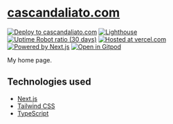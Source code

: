 # [cascandaliato.com](https://cascandaliato.com)

[![Deploy to cascandaliato.com](https://img.shields.io/github/deployments/cascandaliato/cascandaliato.com/Production?label=deploy%20to%20cascandaliato.com&logo=dependabot&style=flat-square&labelColor=%232B3137)](https://cascandaliato.com)
[![Lighthouse](https://img.shields.io/badge/dynamic/json?label=lighthouse%20audit&query=averageWithoutPwa&url=https%3A%2F%2Flighthouse-reports-parser.vercel.app%2Fapi%2Ffor-the-badge%3Furl%3Dhttps%3A%2F%2Fraw.githubusercontent.com%2Fcascandaliato%2Flighthouse-reports%2Fmaster%2Fcascandaliato.com.json&logo=lighthouse&style=flat-square&labelColor=%232B3137)](https://googlechrome.github.io/lighthouse/viewer/?jsonurl=https://raw.githubusercontent.com/cascandaliato/lighthouse-reports/master/cascandaliato.com.json)
[![Uptime Robot ratio (30 days)](https://img.shields.io/uptimerobot/ratio/m785547332-9c583e72e19f01645fd3c8a7?style=flat-square&labelColor=%232B3137&logo=clockify&logoColor=white&label=uptime%20last%2030%20days)](http://uptimerobot.com)
[![Hosted at vercel.com](https://img.shields.io/badge/hosted%20at-vercel.com-black?logo=vercel&logoColor=lightgray&style=flat-square&labelColor=%232B3137)](https://vercel.com)
[![Powered by Next.js](https://img.shields.io/badge/powered%20by-Next.js-black?logo=Next.js&style=flat-square&labelColor=%232B3137)](https://nextjs.org)
[![Open in Gitpod](https://img.shields.io/badge/open%20code%20in-Gitpod-%09%231966d2?style=flat-square&labelColor=%232B3137&logo=gitpod)](https://gitpod.io/#https://github.com/cascandaliato/cascandaliato.com)

My home page.

## Technologies used

- [Next.js](https://nextjs.org/)
- [Tailwind CSS](https://tailwindcss.com/)
- [TypeScript](https://www.typescriptlang.org/)
